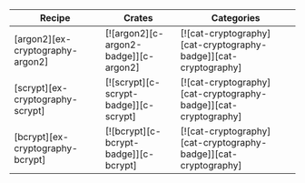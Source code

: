 | Recipe | Crates | Categories |
|--------|--------|------------|
| [argon2][ex-cryptography-argon2] | [![argon2][c-argon2-badge]][c-argon2] | [![cat-cryptography][cat-cryptography-badge]][cat-cryptography] |
| [scrypt][ex-cryptography-scrypt] | [![scrypt][c-scrypt-badge]][c-scrypt] | [![cat-cryptography][cat-cryptography-badge]][cat-cryptography] |
| [bcrypt][ex-cryptography-bcrypt] | [![bcrypt][c-bcrypt-badge]][c-bcrypt] | [![cat-cryptography][cat-cryptography-badge]][cat-cryptography] |

<div class="hidden">
</div>
